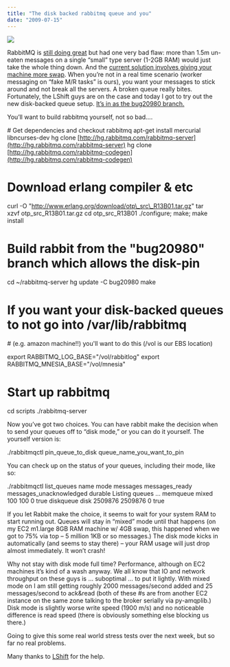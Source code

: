 ```yaml
---
title: "The disk backed rabbitmq queue and you"
date: "2009-07-15"
---
```


![](images/RabbitMQLogo.png)

RabbitMQ is [still doing great](http://notes.variogr.am/post/67710296/replacing-amazon-sqs-with-something-faster-and-cheaper) but had one very bad flaw: more than 1.5m un-eaten messages on a single “small” type server (1-2GB RAM) would just take the whole thing down. And the [current solution involves giving your machine more swap](http://www.lshift.net/blog/2009/04/02/cranial-surgery-giving-rabbit-more-memory). When you’re not in a real time scenario (worker messaging on “fake M/R tasks” is ours), you want your messages to stick around and not break all the servers. A broken queue really bites. Fortunately, the LShift guys are on the case and today I got to try out the new disk-backed queue setup. [It’s in as the bug20980 branch.](http://hg.rabbitmq.com/rabbitmq-server/)

You’ll want to build rabbitmq yourself, not so bad….

\# Get dependencies and checkout rabbitmq
apt-get install mercurial libncurses-dev
hg clone [http://hg.rabbitmq.com/rabbitmq-server](http://hg.rabbitmq.com/rabbitmq-server)
hg clone [http://hg.rabbitmq.com/rabbitmq-codegen](http://hg.rabbitmq.com/rabbitmq-codegen)

# Download erlang compiler & etc
curl -O "http://www.erlang.org/download/otp\_src\_R13B01.tar.gz"
tar xzvf otp\_src\_R13B01.tar.gz
cd otp\_src\_R13B01
./configure; make; make install

# Build rabbit from the "bug20980" branch which allows the disk-pin
cd ~/rabbitmq-server
hg update -C bug20980
make

# If you want your disk-backed queues to not go into /var/lib/rabbitmq  
\# (e.g. amazon machine!!) you'll want to do this (/vol is our EBS location)

export RABBITMQ\_LOG\_BASE="/vol/rabbitlog"
export RABBITMQ\_MNESIA\_BASE="/vol/mnesia"

# Start up rabbitmq
cd scripts
./rabbitmq-server

Now you’ve got two choices. You can have rabbit make the decision when to send your queues off to “disk mode,” or you can do it yourself. The yourself version is:

./rabbitmqctl pin\_queue\_to\_disk queue\_name\_you\_want\_to\_pin

You can check up on the status of your queues, including their mode, like so:

./rabbitmqctl list\_queues name mode messages messages\_ready messages\_unacknowledged durable
Listing queues ...
memqueue	mixed	100	100	0	true
diskqueue	disk	2509876	2509876	0	true

If you let Rabbit make the choice, it seems to wait for your system RAM to start running out. Queues will stay in “mixed” mode until that happens (on my EC2 m1.large 8GB RAM machine w/ 4GB swap, this happened when we got to 75% via top – 5 million 1KB or so messages.) The disk mode kicks in automatically (and seems to stay there) – your RAM usage will just drop almost immediately. It won’t crash! 

Why not stay with disk mode full time? Performance, although on EC2 machines it’s kind of a wash anyway. We all know that IO and network throughput on these guys is … suboptimal … to put it lightly. With mixed mode on I am still getting roughly 2000 messages/second added and 25 messages/second to ack&read (both of these #s are from another EC2 instance on the same zone talking to the broker serially via py-amqplib.) Disk mode is slightly worse write speed (1900 m/s) and no noticeable difference is read speed (there is obviously something else blocking us there.)

Going to give this some real world stress tests over the next week, but so far no real problems.

Many thanks to [LShift](http://www.lshift.net/) for the help.
